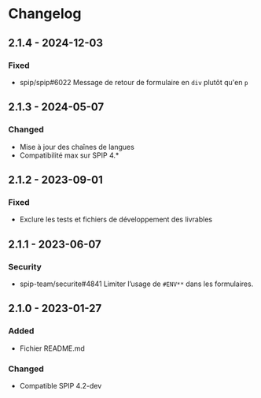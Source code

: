 # Changelog

## 2.1.4 - 2024-12-03

### Fixed

- spip/spip#6022 Message de retour de formulaire en `div` plutôt qu'en `p`

## 2.1.3 - 2024-05-07

### Changed

- Mise à jour des chaînes de langues
- Compatibilité max sur SPIP 4.*

## 2.1.2 - 2023-09-01

### Fixed

- Exclure les tests et fichiers de développement des livrables

## 2.1.1 - 2023-06-07

### Security

- spip-team/securite#4841 Limiter l’usage de `#ENV**` dans les formulaires.

## 2.1.0 - 2023-01-27

### Added

- Fichier README.md

### Changed

- Compatible SPIP 4.2-dev

